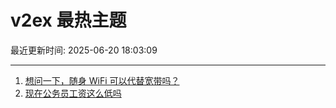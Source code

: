 # v2ex 最热主题

最近更新时间: 2025-06-20 18:03:09

--- 
1. [想问一下，随身 WiFi 可以代替宽带吗？](https://www.v2ex.com/t/1139801) 
2. [现在公务员工资这么低吗](https://www.v2ex.com/t/1139847) 
